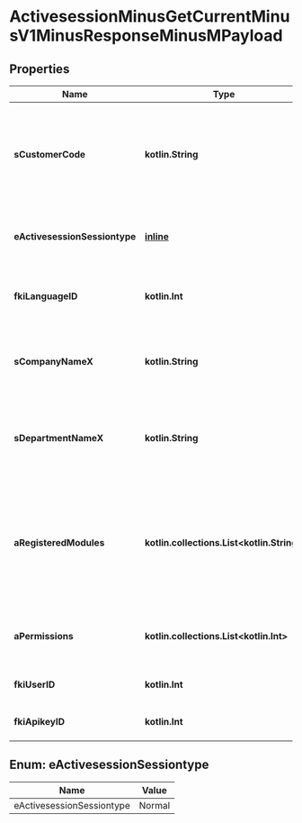 
# ActivesessionMinusGetCurrentMinusV1MinusResponseMinusMPayload

## Properties
Name | Type | Description | Notes
------------ | ------------- | ------------- | -------------
**sCustomerCode** | **kotlin.String** | The customer code specific to the client in which the API request is being made | 
**eActivesessionSessiontype** | [**inline**](#EActivesessionSessiontype) | The type of session used for the API request call | 
**fkiLanguageID** | **kotlin.Int** | The unique ID of the Language.  Valid values:  |Value|Description| |-|-| |1|French| |2|English| | 
**sCompanyNameX** | **kotlin.String** | The name of the active Company in the current language | 
**sDepartmentNameX** | **kotlin.String** | The name of the active Department in the current language | 
**aRegisteredModules** | **kotlin.collections.List&lt;kotlin.String&gt;** | An Array of Registered modules.  These are the modules that are Licensed to be used by the User or the API Key. | 
**aPermissions** | **kotlin.collections.List&lt;kotlin.Int&gt;** | An array of permissions granted to the user or api key | 
**fkiUserID** | **kotlin.Int** | The unique ID of the User | 
**fkiApikeyID** | **kotlin.Int** | The unique ID of the Apikey | 


<a name="EActivesessionSessiontype"></a>
## Enum: eActivesessionSessiontype
Name | Value
---- | -----
eActivesessionSessiontype | Normal



